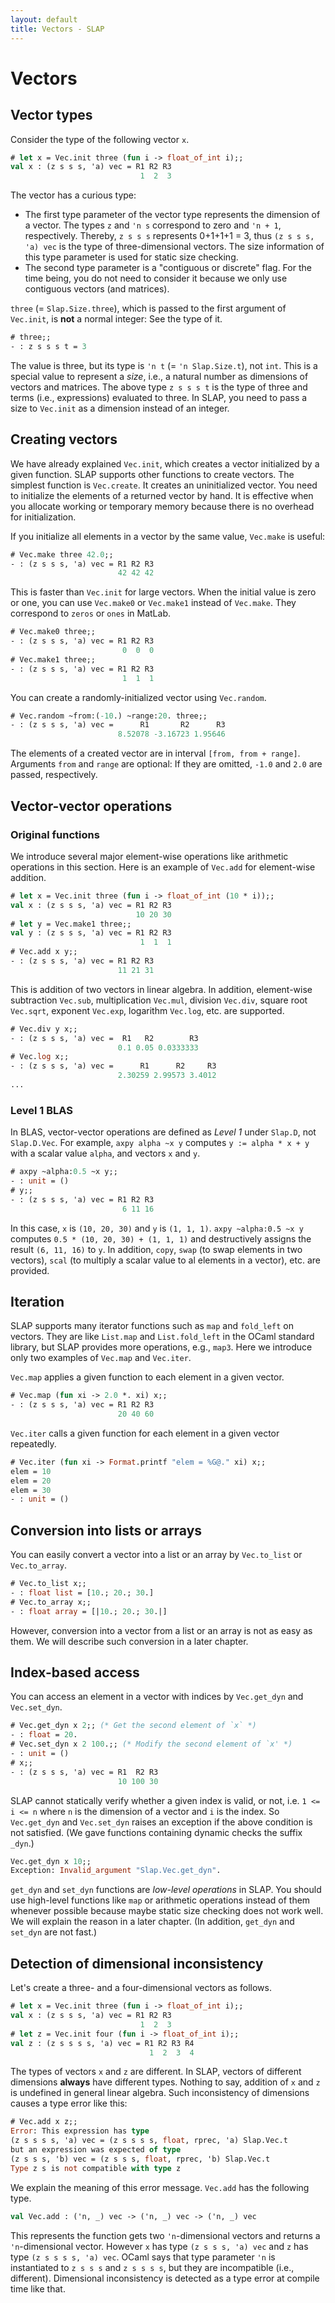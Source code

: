 ```yaml
---
layout: default
title: Vectors - SLAP
---
```


Vectors
=======

Vector types
------------

Consider the type of the following vector `x`.

```ocaml
# let x = Vec.init three (fun i -> float_of_int i);;
val x : (z s s s, 'a) vec = R1 R2 R3
                             1  2  3
```

The vector has a curious type:

- The first type parameter of the vector type represents the dimension of a
  vector. The types `z` and `'n s` correspond to zero and `'n + 1`,
  respectively. Thereby, `z s s s` represents 0+1+1+1 = 3, thus
  `(z s s s, 'a) vec` is the type of three-dimensional vectors. The size
  information of this type parameter is used for static size checking.
- The second type parameter is a "contiguous or discrete" flag. For the time
  being, you do not need to consider it because we only use contiguous
  vectors (and matrices).

`three` (= `Slap.Size.three`), which is passed to the first argument of
`Vec.init`, is **not** a normal integer: See the type of it.

```ocaml
# three;;
- : z s s s t = 3
```

The value is three, but its type is `'n t` (= `'n Slap.Size.t`), not `int`. This
is a special value to represent a _size_, i.e., a natural number as dimensions
of vectors and matrices. The above type `z s s s t` is the type of three and
terms (i.e., expressions) evaluated to three. In SLAP, you need to pass a
size to `Vec.init` as a dimension instead of an integer.

Creating vectors
----------------

We have already explained `Vec.init`, which creates a vector initialized by a
given function. SLAP supports other functions to create vectors. The simplest
function is `Vec.create`. It creates an uninitialized vector. You need to
initialize the elements of a returned vector by hand. It is effective when you
allocate working or temporary memory because there is no overhead for
initialization.

If you initialize all elements in a vector by the same value, `Vec.make` is
useful:

```ocaml
# Vec.make three 42.0;;
- : (z s s s, 'a) vec = R1 R2 R3
                        42 42 42
```

This is faster than `Vec.init` for large vectors. When the initial value is zero
or one, you can use `Vec.make0` or `Vec.make1` instead of `Vec.make`. They
correspond to `zeros` or `ones` in MatLab.

```ocaml
# Vec.make0 three;;
- : (z s s s, 'a) vec = R1 R2 R3
                         0  0  0
# Vec.make1 three;;
- : (z s s s, 'a) vec = R1 R2 R3
                         1  1  1
```

You can create a randomly-initialized vector using `Vec.random`.

```ocaml
# Vec.random ~from:(-10.) ~range:20. three;;
- : (z s s s, 'a) vec =      R1       R2      R3
                        8.52078 -3.16723 1.95646
```

The elements of a created vector are in interval `[from, from + range]`.
Arguments `from` and `range` are optional: If they are omitted, `-1.0` and `2.0`
are passed, respectively.

Vector-vector operations
------------------------

### Original functions

We introduce several major element-wise operations like arithmetic operations in
this section. Here is an example of `Vec.add` for element-wise addition.

```ocaml
# let x = Vec.init three (fun i -> float_of_int (10 * i));;
val x : (z s s s, 'a) vec = R1 R2 R3
                            10 20 30
# let y = Vec.make1 three;;
val y : (z s s s, 'a) vec = R1 R2 R3
                             1  1  1
# Vec.add x y;;
- : (z s s s, 'a) vec = R1 R2 R3
                        11 21 31
```

This is addition of two vectors in linear algebra. In addition, element-wise
subtraction `Vec.sub`, multiplication `Vec.mul`, division `Vec.div`, square root
`Vec.sqrt`, exponent `Vec.exp`, logarithm `Vec.log`, etc. are supported.

```ocaml
# Vec.div y x;;
- : (z s s s, 'a) vec =  R1   R2        R3
                        0.1 0.05 0.0333333
# Vec.log x;;
- : (z s s s, 'a) vec =      R1      R2     R3
                        2.30259 2.99573 3.4012
...
```

### Level 1 BLAS

In BLAS, vector-vector operations are defined as _Level 1_ under `Slap.D`, not
`Slap.D.Vec`. For example, `axpy alpha ~x y` computes `y := alpha * x + y` with
a scalar value `alpha`, and vectors `x` and `y`.

```ocaml
# axpy ~alpha:0.5 ~x y;;
- : unit = ()
# y;;
- : (z s s s, 'a) vec = R1 R2 R3
                         6 11 16
```

In this case, `x` is `(10, 20, 30)` and `y` is `(1, 1, 1)`.
`axpy ~alpha:0.5 ~x y` computes `0.5 * (10, 20, 30) + (1, 1, 1)` and
destructively assigns the result `(6, 11, 16)` to `y`.
In addition, `copy`, `swap` (to swap elements in two vectors), `scal`
(to multiply a scalar value to al elements in a vector), etc. are
provided.

Iteration
---------

SLAP supports many iterator functions such as `map` and `fold_left` on vectors.
They are like `List.map` and `List.fold_left` in the OCaml standard library, but
SLAP provides more operations, e.g., `map3`. Here we introduce only two examples
of `Vec.map` and `Vec.iter`.

`Vec.map` applies a given function to each element in a given vector.

```ocaml
# Vec.map (fun xi -> 2.0 *. xi) x;;
- : (z s s s, 'a) vec = R1 R2 R3
                        20 40 60
```

`Vec.iter` calls a given function for each element in a given vector repeatedly.

```ocaml
# Vec.iter (fun xi -> Format.printf "elem = %G@." xi) x;;
elem = 10
elem = 20
elem = 30
- : unit = ()
```

Conversion into lists or arrays
-------------------------------

You can easily convert a vector into a list or an array by `Vec.to_list` or
`Vec.to_array`.

```ocaml
# Vec.to_list x;;
- : float list = [10.; 20.; 30.]
# Vec.to_array x;;
- : float array = [|10.; 20.; 30.|]
```

However, conversion into a vector from a list or an array is not as easy as
them. We will describe such conversion in a later chapter.

Index-based access
------------------

You can access an element in a vector with indices by `Vec.get_dyn` and
`Vec.set_dyn`.

```ocaml
# Vec.get_dyn x 2;; (* Get the second element of `x` *)
- : float = 20.
# Vec.set_dyn x 2 100.;; (* Modify the second element of `x' *)
- : unit = ()
# x;;
- : (z s s s, 'a) vec = R1  R2 R3
                        10 100 30
```

SLAP cannot statically verify whether a given index is valid, or not, i.e.
`1 <= i <= n` where `n` is the dimension of a vector and `i` is the index.
So `Vec.get_dyn` and `Vec.set_dyn` raises an exception if the above condition
is not satisfied. (We gave functions containing dynamic checks the suffix
`_dyn`.)

```ocaml
Vec.get_dyn x 10;;
Exception: Invalid_argument "Slap.Vec.get_dyn".
```

`get_dyn` and `set_dyn` functions are _low-level operations_ in SLAP. You should
use high-level functions like `map` or arithmetic operations instead of them
whenever possible because maybe static size checking does not work well. We will
explain the reason in a later chapter.
(In addition, `get_dyn` and `set_dyn` are not fast.)

Detection of dimensional inconsistency
--------------------------------------

Let's create a three- and a four-dimensional vectors as follows.

```ocaml
# let x = Vec.init three (fun i -> float_of_int i);;
val x : (z s s s, 'a) vec = R1 R2 R3
                             1  2  3
# let z = Vec.init four (fun i -> float_of_int i);;
val z : (z s s s s, 'a) vec = R1 R2 R3 R4
                               1  2  3  4
```

The types of vectors `x` and `z` are different.
In SLAP, vectors of different dimensions **always** have different types.
Nothing to say, addition of `x` and `z` is undefined in general linear algebra.
Such inconsistency of dimensions causes a type error like this:

```ocaml
# Vec.add x z;;
Error: This expression has type
(z s s s s, 'a) vec = (z s s s s, float, rprec, 'a) Slap.Vec.t
but an expression was expected of type
(z s s s, 'b) vec = (z s s s, float, rprec, 'b) Slap.Vec.t
Type z s is not compatible with type z
```

We explain the meaning of this error message. `Vec.add` has the following type.

```ocaml
val Vec.add : ('n, _) vec -> ('n, _) vec -> ('n, _) vec
```

This represents the function gets two `'n`-dimensional vectors and returns a
`'n`-dimensional vector. However `x` has type `(z s s s, 'a) vec` and `z` has
type `(z s s s s, 'a) vec`. OCaml says that type parameter `'n` is instantiated
to `z s s s` and `z s s s s`, but they are incompatible (i.e., different).
Dimensional inconsistency is detected as a type error at compile time like that.

